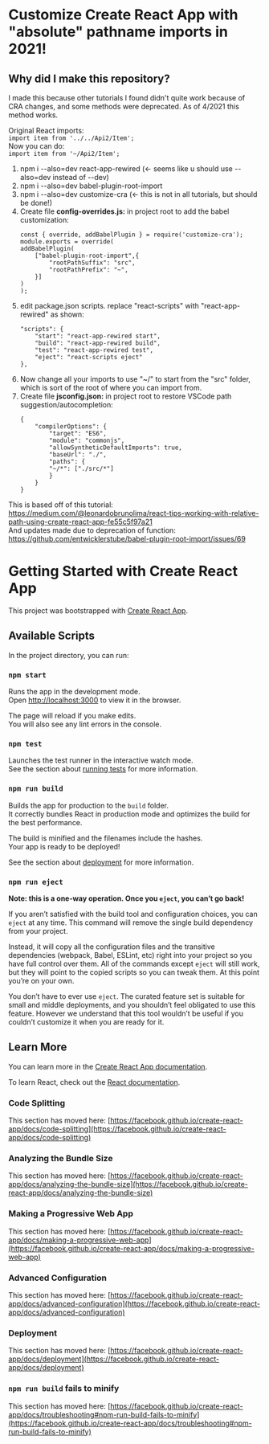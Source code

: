 # Customize Create React App with "absolute" pathname imports in 2021!

## Why did I make this repository?
I made this because other tutorials I found didn't quite work because of CRA changes, and some methods were deprecated. As of 4/2021 this method works.


Original React imports:  
  `import item from '../../Api2/Item';`  
Now you can do:  
  `import item from '~/Api2/Item';`  

1. npm i --also=dev react-app-rewired   (<- seems like u should use --also=dev instead of --dev)
1. npm i --also=dev babel-plugin-root-import
1. npm i --also=dev customize-cra       (<- this is not in all tutorials, but should be done!)
1. Create file **config-overrides.js:** in project root to add the babel customization:
    ```
    const { override, addBabelPlugin } = require('customize-cra');
    module.exports = override(
    addBabelPlugin(
        ["babel-plugin-root-import",{
            "rootPathSuffix": "src",
            "rootPathPrefix": "~",
        }]
    )
    );
    ```
1. edit package.json scripts. replace "react-scripts" with "react-app-rewired" as shown:
    ```
    "scripts": {
        "start": "react-app-rewired start",
        "build": "react-app-rewired build",
        "test": "react-app-rewired test",
        "eject": "react-scripts eject"
    },
    ```
1. Now change all your imports to use "~/" to start from the "src" folder, which is sort of the root of where you can import from.
1. Create file **jsconfig.json:** in project root to restore VSCode path suggestion/autocompletion:
    ```
    {
        "compilerOptions": {
            "target": "ES6",
            "module": "commonjs",
            "allowSyntheticDefaultImports": true,
            "baseUrl": "./",
            "paths": {
            "~/*": ["./src/*"]
            }
        }
    }
    ```

This is based off of this tutorial:  
https://medium.com/@leonardobrunolima/react-tips-working-with-relative-path-using-create-react-app-fe55c5f97a21  
And updates made due to deprecation of function:  
https://github.com/entwicklerstube/babel-plugin-root-import/issues/69  
  
  
#
<md-divider></md-divider>
#

# Getting Started with Create React App

This project was bootstrapped with [Create React App](https://github.com/facebook/create-react-app).

## Available Scripts

In the project directory, you can run:

### `npm start`

Runs the app in the development mode.\
Open [http://localhost:3000](http://localhost:3000) to view it in the browser.

The page will reload if you make edits.\
You will also see any lint errors in the console.

### `npm test`

Launches the test runner in the interactive watch mode.\
See the section about [running tests](https://facebook.github.io/create-react-app/docs/running-tests) for more information.

### `npm run build`

Builds the app for production to the `build` folder.\
It correctly bundles React in production mode and optimizes the build for the best performance.

The build is minified and the filenames include the hashes.\
Your app is ready to be deployed!

See the section about [deployment](https://facebook.github.io/create-react-app/docs/deployment) for more information.

### `npm run eject`

**Note: this is a one-way operation. Once you `eject`, you can’t go back!**

If you aren’t satisfied with the build tool and configuration choices, you can `eject` at any time. This command will remove the single build dependency from your project.

Instead, it will copy all the configuration files and the transitive dependencies (webpack, Babel, ESLint, etc) right into your project so you have full control over them. All of the commands except `eject` will still work, but they will point to the copied scripts so you can tweak them. At this point you’re on your own.

You don’t have to ever use `eject`. The curated feature set is suitable for small and middle deployments, and you shouldn’t feel obligated to use this feature. However we understand that this tool wouldn’t be useful if you couldn’t customize it when you are ready for it.

## Learn More

You can learn more in the [Create React App documentation](https://facebook.github.io/create-react-app/docs/getting-started).

To learn React, check out the [React documentation](https://reactjs.org/).

### Code Splitting

This section has moved here: [https://facebook.github.io/create-react-app/docs/code-splitting](https://facebook.github.io/create-react-app/docs/code-splitting)

### Analyzing the Bundle Size

This section has moved here: [https://facebook.github.io/create-react-app/docs/analyzing-the-bundle-size](https://facebook.github.io/create-react-app/docs/analyzing-the-bundle-size)

### Making a Progressive Web App

This section has moved here: [https://facebook.github.io/create-react-app/docs/making-a-progressive-web-app](https://facebook.github.io/create-react-app/docs/making-a-progressive-web-app)

### Advanced Configuration

This section has moved here: [https://facebook.github.io/create-react-app/docs/advanced-configuration](https://facebook.github.io/create-react-app/docs/advanced-configuration)

### Deployment

This section has moved here: [https://facebook.github.io/create-react-app/docs/deployment](https://facebook.github.io/create-react-app/docs/deployment)

### `npm run build` fails to minify

This section has moved here: [https://facebook.github.io/create-react-app/docs/troubleshooting#npm-run-build-fails-to-minify](https://facebook.github.io/create-react-app/docs/troubleshooting#npm-run-build-fails-to-minify)
